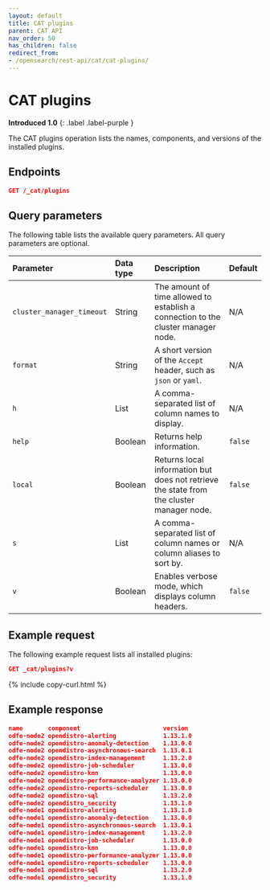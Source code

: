 ```yaml
---
layout: default
title: CAT plugins
parent: CAT API
nav_order: 50
has_children: false
redirect_from:
- /opensearch/rest-api/cat/cat-plugins/
---
```


# CAT plugins
**Introduced 1.0**
{: .label .label-purple }

The CAT plugins operation lists the names, components, and versions of the installed plugins.

<!-- spec_insert_start
api: cat.plugins
component: endpoints
-->

## Endpoints
```json
GET /_cat/plugins
```

<!-- spec_insert_end -->


<!-- spec_insert_start
api: cat.plugins
component: query_parameters
columns: Parameter, Data type, Description, Default
include_deprecated: false
-->

## Query parameters

The following table lists the available query parameters. All query parameters are optional.

| Parameter | Data type | Description | Default |
| :--- | :--- | :--- | :--- |
| `cluster_manager_timeout` | String | The amount of time allowed to establish a connection to the cluster manager node. | N/A |
| `format` | String | A short version of the `Accept` header, such as `json` or `yaml`. | N/A |
| `h` | List | A comma-separated list of column names to display. | N/A |
| `help` | Boolean | Returns help information. | `false` |
| `local` | Boolean | Returns local information but does not retrieve the state from the cluster manager node. | `false` |
| `s` | List | A comma-separated list of column names or column aliases to sort by. | N/A |
| `v` | Boolean | Enables verbose mode, which displays column headers. | `false` |

<!-- spec_insert_end -->

## Example request

The following example request lists all installed plugins:

```json
GET _cat/plugins?v
```
{% include copy-curl.html %}

## Example response

```json
name       component                       version
odfe-node2 opendistro-alerting             1.13.1.0
odfe-node2 opendistro-anomaly-detection    1.13.0.0
odfe-node2 opendistro-asynchronous-search  1.13.0.1
odfe-node2 opendistro-index-management     1.13.2.0
odfe-node2 opendistro-job-scheduler        1.13.0.0
odfe-node2 opendistro-knn                  1.13.0.0
odfe-node2 opendistro-performance-analyzer 1.13.0.0
odfe-node2 opendistro-reports-scheduler    1.13.0.0
odfe-node2 opendistro-sql                  1.13.2.0
odfe-node2 opendistro_security             1.13.1.0
odfe-node1 opendistro-alerting             1.13.1.0
odfe-node1 opendistro-anomaly-detection    1.13.0.0
odfe-node1 opendistro-asynchronous-search  1.13.0.1
odfe-node1 opendistro-index-management     1.13.2.0
odfe-node1 opendistro-job-scheduler        1.13.0.0
odfe-node1 opendistro-knn                  1.13.0.0
odfe-node1 opendistro-performance-analyzer 1.13.0.0
odfe-node1 opendistro-reports-scheduler    1.13.0.0
odfe-node1 opendistro-sql                  1.13.2.0
odfe-node1 opendistro_security             1.13.1.0
```
